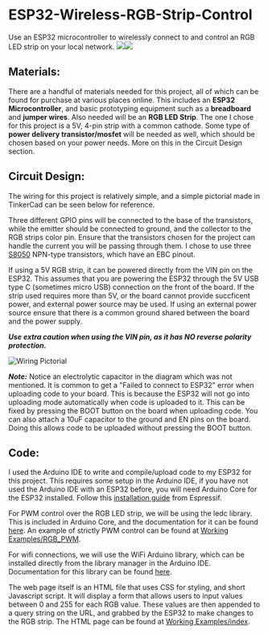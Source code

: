 # ESP32-Wireless-RGB-Strip-Control
Use an ESP32 microcontroller to wirelessly connect to and control an RGB LED strip on your local network.
![](https://github.com/user-attachments/assets/2b270d22-698a-43ce-8e5d-67e09a277b6b)![](https://github.com/user-attachments/assets/8f7f4a08-d5a6-4a3b-8b12-5115b76e43d3)



## **Materials:**
There are a handful of materials needed for this project, all of which can be found for purchase at various places online. This includes an **ESP32 Microcontroller**, and basic prototyping equipment such as a **breadboard** and **jumper wires**. Also needed will be an **RGB LED Strip**. The one I chose for this project is a 5V, 4-pin strip with a common cathode. Some type of **power delivery transistor/mosfet** will be needed as well, which should be chosen based on your power needs. More on this in the Circuit Design section.


## **Circuit Design:**
The wiring for this project is relatively simple, and a simple pictorial made in TinkerCad can be seen below for reference. 

Three different GPIO pins will be connected to the base of the transistors, while the emitter should be connected to ground, and the collector to the RGB strips color pin. Ensure that the transistors chosen for the project can handle the current you will be passing through them. I chose to use three [S8050](https://components101.com/transistors/s8050-transistor-pinout-equivalent-datasheet) NPN-type transistors, which have an EBC pinout. 

If using a 5V RGB strip, it can be powered directly from the VIN pin on the ESP32. This assumes that you are powering the ESP32 through the 5V USB type C (sometimes micro USB) connection on the front of the board. If the strip used requires more than 5V, or the board cannot provide succficent power, and external power source may be used. If using an external power source ensure that there is a common ground shared between the board and the power supply.

***Use extra caution when using the VIN pin, as it has NO reverse polarity protection.***


![Wiring Pictorial](https://github.com/user-attachments/assets/9004e138-8654-42f3-8b6a-8fd9b7ed9241)


***Note:*** Notice an electrolytic capacitor in the diagram which was not mentioned. It is common to get a "Failed to connect to ESP32" error when uploading code to your board. This is because the ESP32 will not go into uploading mode automatically when code is uploaded to it. This can be fixed by pressing the BOOT button on the board when uploading code. You can also attach a 10uF capacitor to the ground and EN pins on the board. Doing this allows code to be uploaded without pressing the BOOT button.



## **Code:**
I used the Arduino IDE to write and compile/upload code to my ESP32 for this project. This requires some setup in the Arduino IDE, if you have not used the Arduino IDE with an ESP32 before, you will need Arduino Core for the ESP32 installed. Follow this [installation guide](https://docs.espressif.com/projects/arduino-esp32/en/latest/installing.html) from Espressif.

For PWM control over the RGB LED strip, we will be using the ledc library. This is included in Arduino Core, and the documentation for it can be found [here](https://docs.espressif.com/projects/arduino-esp32/en/latest/api/ledc.html#arduino-esp32-ledc-api). An example of strictly PWM control can be found at [Working Examples/RGB_PWM](Working%20Examples/RGB_PWM.ino).

For wifi connections, we will use the WiFi Arduino library, which can be installed directly from the library manager in the Arduino IDE. Documentation for this library can be found [here](https://www.arduino.cc/reference/en/libraries/wifi/).

The web page itself is an HTML file that uses CSS for styling, and short Javascript script. It will display a form that allows users to input values between 0 and 255 for each RGB value. These values are then appended to a query string on the URL, and grabbed by the ESP32 to make changes to the RGB strip. The HTML page can be found at [Working Examples/index](Working%20Examples/index.html).

